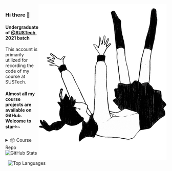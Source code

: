 <img align='right' src="img/UnhappyRefrainCover.png" width='400px'>

### Hi there 👋

#### Undergraduate of [@SUSTech](https://www.sustech.edu.cn/en/), 2021 batch

This account is primarily utilized for recording the code of my course at SUSTech. 

#### Almost all my course projects are available on GitHub. Welcome to star⭐~

<details>
<summary>📦 Course Repo </summary>

Course Project Repositories:

- [【Java1A - 国际象棋】CS102/109A Java: Chess ](https://github.com/OctCarp/SUSTech_CS102A-JavaA_S22_Proj-Chess)
- [【数字逻辑 - 小车】CS207 DD: "A Real Car"](https://github.com/OctCarp/SUSTech_CS207-DD_2022f_Project-a-real-car)
- [【计组 - 单周期 CPU】CS202 Organization: Single Cycle CPU](https://github.com/OctCarp/SUSTech_CS202-Organization_2023s_Project-CPU)
- [【数据库 - 论坛】CS307 DB: Forum Database](https://github.com/OctCarp/SUSTech_CS307-DB_2023s_Projects)
- [【计网 - Ryu SDN】CS305 Network: Ryu Controller SDN](https://github.com/OctCarp/SUSTech_CS305-Network_2023s_Project-Ryu)
- [【OOAD - 宿舍选择】 CS309 OOAD: Dormitory Selection](https://github.com/OctCarp/SUSTech_CS309-OOAD_F23_Proj-Dorm-Select)
- [【嵌入式 - “智能手表”】CS301 Embedded Syst.: "Smart Watch"](https://github.com/Mark4551124015/SUSTech_CS301_Project)
- [【C++ - 递归推箱】CS205 C/C++: Recurse Box](https://github.com/SUSTech-CPP-Recurse-Box/Sokoban)
- [【Java2 - 爬虫与可视化】 CS209A Java2: Data Crawling & Visualization ](https://github.com/OctCarp/SUSTech_CS209A-Java2_F24_Proj)

Course Assignment Repositories:

- [【JavaA】CS102/109A 2022 Spring - Assignment](https://github.com/OctCarp/SUSTech_CS102A-JavaA_S22_Works)
- [【DSAA】CS203 2022 Fall - Lab](https://github.com/OctCarp/SUSTech_CS203-DSAA_F22_Works)
- [【Algorithm】CS208 2023 Spring - Lab](https://github.com/OctCarp/SUSTech_CS208-Algorithm_S23_Works)
- [【AI】CS303 2023 Fall - Lab](https://github.com/OctCarp/SUSTech_CS303-AI_F23_Works)
- [【C/C++】CS205 2023 Fall - Midterm & Lab](https://github.com/OctCarp/SUSTech_CS205-CPP_F23_Works)
- [【Deep Learning】CS324 2024 Spring - Assignment](https://github.com/OctCarp/SUSTech_CS324-Deep-Learning_S24_Works)
- [【OS】CS302 2024 Spring - Assignment](https://github.com/OctCarp/SUSTech_CS302-OS_S24_Works)
- [【MATLAB】ME112 2024 Spring - Assignment](https://github.com/OctCarp/SUSTech_ME112-MATLAB_S24_Works)
- [【Distributed】CS328 2024 Fall - Assignment](https://github.com/OctCarp/SUSTech_CS328-Distributed_F24_Works)
- [【Java2】CS209A 2024 Fall - Assignment & Lab](https://github.com/OctCarp/SUSTech_CS209A-Java2_F24_Works)
- [【Other】Miscellaneous](https://github.com/OctCarp/SUSTech_CS-Course_MISC)

I'd like to have a work-life balance (though I don't really have it). So, I've usually only focused on meeting the requirements that contribute to the grade.

I hope to engage in some interesting additional exploration or extension in my leisure time.

</details>


<div align="left">
  <picture style="margin-right: 0.5rem;">
    <source
      srcset="https://github-readme-stats.vercel.app/api?username=OctCarp&show_icons=true&count_private=true&hide_rank=true&hide_border=true&disable_animations=true&theme=apprentice"
      media="(prefers-color-scheme: dark)" />
    <img height="180em"
      src="https://github-readme-stats.vercel.app/api?username=OctCarp&show_icons=true&count_private=true&hide_rank=true&hide_border=false&disable_animations=true&theme=graywhite"
      alt="GitHub Stats" />
  </picture>
  <picture style="margin-left: 0.5rem;">
    <source
      srcset="https://github-readme-stats.vercel.app/api/top-langs/?username=OctCarp&layout=compact&hide=tex&langs_count=8&hide_progress=true&size_weight=0.5&count_weight=0.5&hide_border=true&disable_animations=true&theme=apprentice"
      media="(prefers-color-scheme: dark)" />
    <img height="180em"
      src="https://github-readme-stats.vercel.app/api/top-langs/?username=OctCarp&layout=compact&hide=tex&langs_count=8&hide_progress=true&size_weight=0.5&count_weight=0.5&hide_border=false&disable_animations=true&theme=graywhite"
      alt="Top Languages" />
  </picture>
</div>


